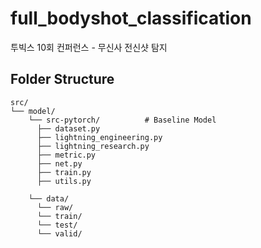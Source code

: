 # full_bodyshot_classification
투빅스 10회 컨퍼런스 - 무신사 전신샷 탐지

## Folder Structure
```
src/
└── model/  
    └── src-pytorch/          # Baseline Model 
      ├── dataset.py
      ├── lightning_engineering.py
      ├── lightning_research.py
      ├── metric.py
      ├── net.py
      ├── train.py
      ├── utils.py
     
    └── data/  
      └── raw/
      └── train/
      └── test/
      └── valid/
